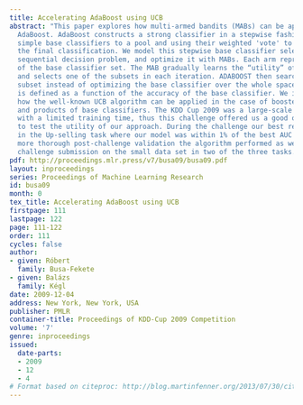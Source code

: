 ```yaml
---
title: Accelerating AdaBoost using UCB
abstract: "This paper explores how multi-armed bandits (MABs) can be applied to accelerate
  AdaBoost. AdaBoost constructs a strong classifier in a stepwise fashion by adding
  simple base classifiers to a pool and using their weighted 'vote' to determine
  the final classification. We model this stepwise base classifier selection as a
  sequential decision problem, and optimize it with MABs. Each arm represents a subset
  of the base classifier set. The MAB gradually learns the “utility” of the subsets,
  and selects one of the subsets in each iteration. ADABOOST then searches only this
  subset instead of optimizing the base classifier over the whole space. The reward
  is defined as a function of the accuracy of the base classifier. We investigate
  how the well-known UCB algorithm can be applied in the case of boosted stumps, trees,
  and products of base classifiers. The KDD Cup 2009 was a large-scale learning task
  with a limited training time, thus this challenge offered us a good opportunity
  to test the utility of our approach. During the challenge our best results came
  in the Up-selling task where our model was within 1% of the best AUC rate. After
  more thorough post-challenge validation the algorithm performed as well as the best
  challenge submission on the small data set in two of the three tasks."
pdf: http://proceedings.mlr.press/v7/busa09/busa09.pdf
layout: inproceedings
series: Proceedings of Machine Learning Research
id: busa09
month: 0
tex_title: Accelerating AdaBoost using UCB
firstpage: 111
lastpage: 122
page: 111-122
order: 111
cycles: false
author:
- given: Róbert
  family: Busa-Fekete
- given: Balázs
  family: Kégl
date: 2009-12-04
address: New York, New York, USA
publisher: PMLR
container-title: Proceedings of KDD-Cup 2009 Competition
volume: '7'
genre: inproceedings
issued:
  date-parts:
  - 2009
  - 12
  - 4
# Format based on citeproc: http://blog.martinfenner.org/2013/07/30/citeproc-yaml-for-bibliographies/
---
```

